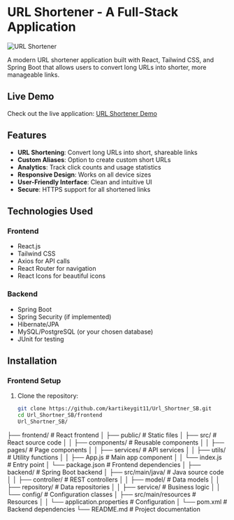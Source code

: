 # URL Shortener - A Full-Stack Application

![URL Shortener](https://images.unsplash.com/photo-1551288049-bebda4e38f71?ixlib=rb-4.0.3&ixid=M3wxMjA3fDB8MHxwaG90by1wYWdlfHx8fGVufDB8fHx8fA%3D%3D&auto=format&fit=crop&w=1470&q=80)

A modern URL shortener application built with React, Tailwind CSS, and Spring Boot that allows users to convert long URLs into shorter, more manageable links.

## Live Demo

Check out the live application: [URL Shortener Demo](https://ornate-clafoutis-1c2c08.netlify.app/)

## Features

- **URL Shortening**: Convert long URLs into short, shareable links
- **Custom Aliases**: Option to create custom short URLs
- **Analytics**: Track click counts and usage statistics
- **Responsive Design**: Works on all device sizes
- **User-Friendly Interface**: Clean and intuitive UI
- **Secure**: HTTPS support for all shortened links

## Technologies Used

### Frontend
- React.js
- Tailwind CSS
- Axios for API calls
- React Router for navigation
- React Icons for beautiful icons

### Backend
- Spring Boot
- Spring Security (if implemented)
- Hibernate/JPA
- MySQL/PostgreSQL (or your chosen database)
- JUnit for testing

## Installation

### Frontend Setup

1. Clone the repository:
   ```bash
   git clone https://github.com/kartikeygit11/Url_Shortner_SB.git
   cd Url_Shortner_SB/frontend
   Url_Shortner_SB/

   
├── frontend/               # React frontend
│   ├── public/            # Static files
│   ├── src/               # React source code
│   │   ├── components/    # Reusable components
│   │   ├── pages/         # Page components
│   │   ├── services/      # API services
│   │   ├── utils/        # Utility functions
│   │   ├── App.js        # Main app component
│   │   └── index.js      # Entry point
│   └── package.json      # Frontend dependencies
│
├── backend/               # Spring Boot backend
│   ├── src/main/java/     # Java source code
│   │   ├── controller/    # REST controllers
│   │   ├── model/         # Data models
│   │   ├── repository/    # Data repositories
│   │   ├── service/       # Business logic
│   │   └── config/        # Configuration classes
│   ├── src/main/resources # Resources
│   │   └── application.properties # Configuration
│   └── pom.xml           # Backend dependencies
└── README.md             # Project documentation
